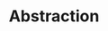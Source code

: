 ---
layout: page
title: Abstraction
permalink: /programming/lessons/abstraction.html
description: "What is Abstraction?"
comments: true
signoff: true
redirect_to:
  - https://automationintesting.com/programming/lessons/abstraction.html
---